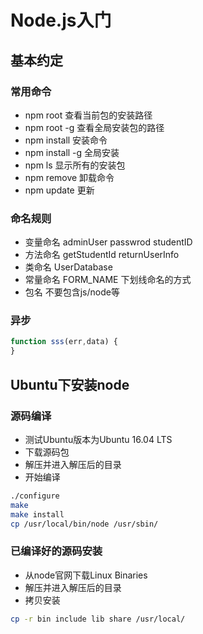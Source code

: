 # Node.js入门

## 基本约定

### 常用命令
+ npm root 查看当前包的安装路径
+ npm root -g 查看全局安装包的路径
+ npm install 安装命令
+ npm install -g 全局安装
+ npm ls 显示所有的安装包
+ npm remove 卸载命令
+ npm update 更新

### 命名规则
+ 变量命名 adminUser passwrod studentID
+ 方法命名 getStudentId returnUserInfo
+ 类命名 UserDatabase
+ 常量命名 FORM_NAME 下划线命名的方式
+ 包名 不要包含js/node等

### 异步
```js
function sss(err,data) {
}
```

## Ubuntu下安装node

### 源码编译
+ 测试Ubuntu版本为Ubuntu 16.04 LTS
+ 下载源码包
+ 解压并进入解压后的目录
+ 开始编译
```bash
./configure
make
make install
cp /usr/local/bin/node /usr/sbin/
```

### 已编译好的源码安装
+ 从node官网下载Linux Binaries
+ 解压并进入解压后的目录
+ 拷贝安装
```bash
cp -r bin include lib share /usr/local/
```

